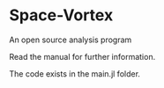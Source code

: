 # Space-Vortex
An open source analysis program

Read the manual for further information. 

The code exists in the main.jl folder.
